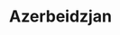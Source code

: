 ---
title: "Azerbeidzjan"
introtext: ""
introimage: "https://lh3.googleusercontent.com/hAlo5DguPsP4L5kcqrLPKmtTC9nsHqi1U9tEuskvEdgA6o7XBWzUzLXfGtQG7bNUxJHHVx8Y04AD4t8EzrNbNyh9VqeGCRlcB5aYyVlBUyZ9GcWYEM2PHslVyUe6dTAg_m57IvM2UQ=w2400"
surface: "86.600"
inhabitants: "9.900.000"
rate: "0,526"
valuta: "manat"
---
